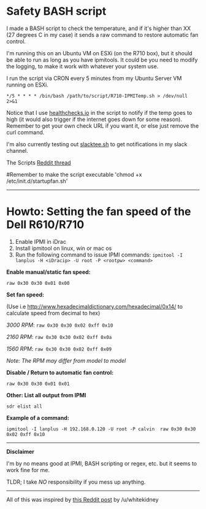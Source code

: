 # Safety BASH script
I made a BASH script to check the temperature, and if it's higher than XX (27 degrees C in my case) it sends a raw command to restore automatic fan control. 

I'm running this on an Ubuntu VM on ESXi (on the R710 box), but it should be able to run as long as you have ipmitools. It could be you need to modify the logging, to make it work with whatever your system use.

I run the script via CRON every 5 minutes from my Ubuntu Server VM running on ESXi.

`*/5 * * * * /bin/bash /path/to/script/R710-IPMITemp.sh > /dev/null 2>&1`

Notice that I use [healthchecks.io](https://healthchecks.io) in the script to notify if the temp goes to high (it would also trigger if the internet goes down for some reason). Remember to get your own check URL if you want it, or else just remove the curl command.

I'm also currently testing out [slacktee.sh](https://github.com/course-hero/slacktee) to get notifications in my slack channel.


The Scripts [Reddit thread](https://www.reddit.com/r/homelab/comments/779cha/manual_fan_control_on_r610r710_including_script/)

#Remember to make the script executable
'chmod +x /etc/init.d/startupfan.sh'

*****

# Howto: Setting the fan speed of the Dell R610/R710

1. Enable IPMI in iDrac
2. Install ipmitool on linux, win or mac os
3. Run the following command to issue IPMI commands: 
`ipmitool -I lanplus -H <iDracip> -U root -P <rootpw> <command>`


**Enable manual/static fan speed:**

`raw 0x30 0x30 0x01 0x00`


**Set fan speed:**

(Use i.e http://www.hexadecimaldictionary.com/hexadecimal/0x14/ to calculate speed from decimal to hex)

*3000 RPM*: `raw 0x30 0x30 0x02 0xff 0x10`

*2160 RPM*: `raw 0x30 0x30 0x02 0xff 0x0a`

*1560 RPM*: `raw 0x30 0x30 0x02 0xff 0x09`

_Note: The RPM may differ from model to model_


**Disable / Return to automatic fan control:**

`raw 0x30 0x30 0x01 0x01`


**Other: List all output from IPMI**

`sdr elist all`


**Example of a command:**

`ipmitool -I lanplus -H 192.168.0.120 -U root -P calvin  raw 0x30 0x30 0x02 0xff 0x10`


*****

**Disclaimer**

I'm by no means good at IPMI, BASH scripting or regex, etc. but it seems to work fine for me. 

TLDR; I take _NO_ responsibility if you mess up anything.

*****

All of this was inspired by [this Reddit post](https://www.reddit.com/r/homelab/comments/72qust/r510_noise/dnkofsv/) by /u/whitekidney 
